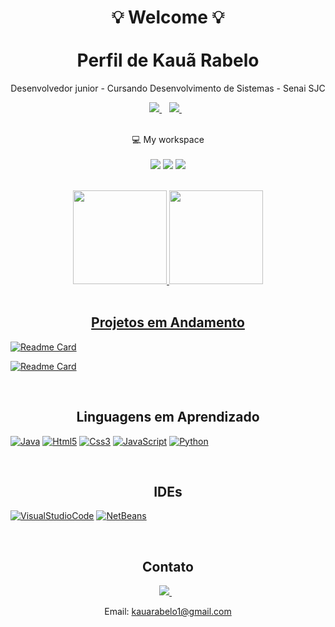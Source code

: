 

<h1 align = center>
  💡 Welcome 💡
  <br><br> 
  Perfil de Kauã Rabelo
</h1>

<p align = center>
  Desenvolvedor junior - Cursando Desenvolvimento de Sistemas - Senai SJC
</p>

<p align = center>
  <a href="https://www.linkedin.com/in/Kauarabelo">
      <img src="https://img.shields.io/badge/linkedin-%230077B5.svg?&style=for-the-badge&logo=linkedin&logoColor=black" />
  </a>&nbsp;&nbsp;
  
  <a href="https://instagram.com/Kauarabelo">
    <img src="https://img.shields.io/badge/instagram-%23E4405F.svg?&style=for-the-badge&logo=instagram&logoColor=black" />        
  </a>&nbsp;&nbsp;
  
</p>

<p align='center'>
  <br>
  💻 My workspace<br/><br/>
  <a href = '#'><img src="https://img.shields.io/badge/windows-%230078D6.svg?&style=for-the-badge&logo=windows&logoColor=black" /></a>
  <a href = '#'><img src="https://img.shields.io/badge/intel-core%20i5%209th-%230071C5.svg?&style=for-the-badge&logo=intel&logoColor=black" /></a>
  <a href = '#'><img src="https://img.shields.io/badge/RAM-8GB-%230071C5.svg?&style=for-the-badge&logoColor=black" /></a>
</p>

<!-- Estatisticas -->

<br>

<div align="center">
  <a href = '#'><img height="150em" src="https://github-readme-stats.vercel.app/api?username=Kauarabelo&show_icons=true&theme=radical&include_all_commits=true&count_private=true"/>
  <a href = '#'><img height="150em" src="https://github-readme-stats.vercel.app/api/top-langs/?username=Kauarabelo&layout=compact&langs_count=4&theme=radical"/>
</div>

<!-- Projetos em Andamento -->

<br>

<h2 align = center>
  Projetos em Andamento
</h2>

  [![Readme Card](https://github-readme-stats.vercel.app/api/pin/?username=Kauarabelo&repo=ProjetoSistema_Cerveja&theme=radical)](https://github.com/Kauarabelo/ProjetoSistema_Cerveja)
    
  [![Readme Card](https://github-readme-stats.vercel.app/api/pin/?username=Kauarabelo&repo=bookstoreweb&theme=radical)](https://github.com/Kauarabelo/bookstoreweb)
    
    
  
<br>
  
<!-- Skills -->
   
<h2 align = center>
 Linguagens em Aprendizado
</h2>

  <a href = '#'>![Java](https://img.shields.io/badge/Java-ED8B00?style=for-the-badge&logo=java&logoColor=black)</a>
  <a href = '#'>![Html5](https://img.shields.io/badge/HTML5-E34F26?style=for-the-badge&logo=html5&logoColor=black)</a>
  <a href = '#'>![Css3](https://img.shields.io/badge/CSS3-1572B6?style=for-the-badge&logo=css3&logoColor=black)</a>
  <a href = '#'>![JavaScript](https://img.shields.io/badge/JavaScript-323330?style=for-the-badge&logo=javascript&logoColor=F7DF1E)</a>
  <a href = '#'>![Python](https://img.shields.io/badge/Python-FFD43B?style=for-the-badge&logo=python&logoColor=black)</a>
  
<br>
  
<!--  Skills IDE -->

<h2 align = center>
  IDEs
</h2>

<a href = '#'>![VisualStudioCode](https://img.shields.io/badge/Visual_Studio_Code-0078D4?style=for-the-badge&logo=visual%20studio%20code&logoColor=black)</a>
<a href = '#'>![NetBeans](https://img.shields.io/badge/apache%20netbeans-1B6AC6?style=for-the-badge&logo=apache%20netbeans%20IDE&logoColor=black)</a>

<br>
  
<!-- Rodape -->

<h2 align = center>
  Contato 
</h2>

<div align = center>
  <a href="https://www.linkedin.com/in/Kauarabelo">
      <img src="https://img.shields.io/badge/linkedin-%230077B5.svg?&style=for-the-badge&logo=linkedin&logoColor=white" />
  </a>&nbsp;&nbsp;

  <p>
    Email: 
    <a href="kauarabelo1@gmail.com">
      kauarabelo1@gmail.com
    </a>
  </p>
</div>
